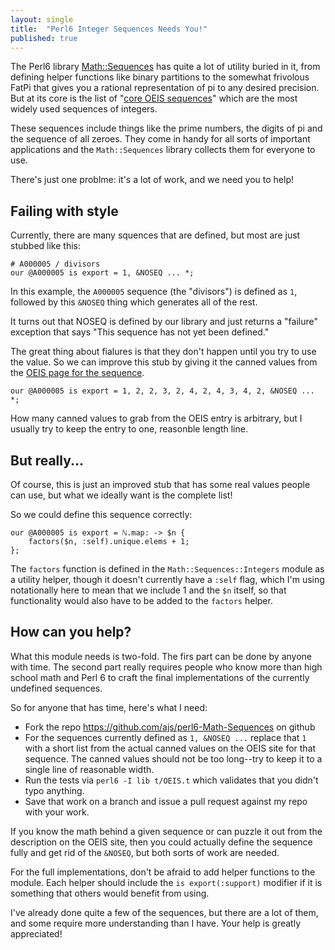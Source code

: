 ```yaml
---
layout: single
title:  "Perl6 Integer Sequences Needs You!"
published: true
---
```


The Perl6 library [Math::Sequences](https://github.com/ajs/perl6-Math-Sequences)
has quite a lot of utility buried in it, from defining helper functions like
binary partitions to the somewhat frivolous FatPi that gives you a rational
representation of pi to any desired precision. But at its core is the list
of "[core OEIS sequences](http://oeis.org/wiki/Index_to_OEIS:_Section_Cor)"
which are the most widely used sequences of integers.

These sequences include things like the prime numbers, the digits of pi and
the sequence of all zeroes. They come in handy for all sorts of important
applications and the `Math::Sequences` library collects them for everyone
to use.

There's just one problme: it's a lot of work, and we need you to help!

## Failing with style

Currently, there are many squences that are defined, but most are just
stubbed like this:

    # A000005 / divisors
    our @A000005 is export = 1, &NOSEQ ... *;

In this example, the `A000005` sequence (the "divisors") is defined
as `1`, followed by this `&NOSEQ` thing which generates all of the rest.

It turns out that NOSEQ is defined by our library and just returns a
"failure" exception that says "This sequence has not yet been defined."

The great thing about fialures is that they don't happen until you try
to use the value. So we can improve this stub by giving it the canned
values from the [OEIS page for the sequence](https://oeis.org/A000005).

    our @A000005 is export = 1, 2, 2, 3, 2, 4, 2, 4, 3, 4, 2, &NOSEQ ... *;

How many canned values to grab from the OEIS entry is arbitrary, but
I usually try to keep the entry to one, reasonble length line.

## But really...

Of course, this is just an improved stub that has some real values
people can use, but what we ideally want is the complete list!

So we could define this sequence correctly:

    our @A000005 is export = ℕ.map: -> $n {
        factors($n, :self).unique.elems + 1;
    };

The `factors` function is defined in the `Math::Sequences::Integers`
module as a utility helper, though it doesn't currently have a
`:self` flag, which I'm using notationally here to mean that we
include 1 and the `$n` itself, so that functionality would also
have to be added to the `factors` helper.

## How can you help?

What this module needs is two-fold. The firs part can be done by
anyone with time. The second part really requires people who know
more than high school math and Perl 6 to craft the final
implementations of the currently undefined sequences.

So for anyone that has time, here's what I need:

* Fork the repo https://github.com/ajs/perl6-Math-Sequences on github
* For the sequences currently defined as `1, &NOSEQ ...` replace
  that `1` with a short list from the actual canned values on
  the OEIS site for that sequence. The canned values should not be
  too long--try to keep it to a single line of reasonable width.
* Run the tests via `perl6 -I lib t/OEIS.t` which validates
  that you didn't typo anything.
* Save that work on a branch and issue a pull request against my
  repo with your work.

If you know the math behind a given sequence or can puzzle it out
from the description on the OEIS site, then you could actually
define the sequence fully and get rid of the `&NOSEQ`, but both
sorts of work are needed.

For the full implementations, don't be afraid to add helper
functions to the module. Each helper should include the
`is export(:support)` modifier if it is something that others
would benefit from using.

I've already done quite a few of the sequences, but there are
a lot of them, and some require more understanding than I have.
Your help is greatly appreciated!
